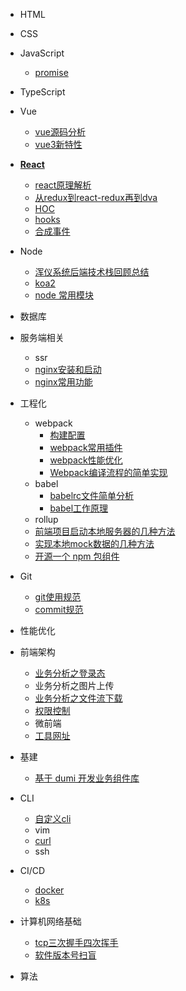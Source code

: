 
<!-- [HTML](/) -->
* HTML

* CSS

* JavaScript
  * [promise](/js/promise.md)

* TypeScript

* Vue
  * [vue源码分析](/vue/vueAnalysis.md)
  * [vue3新特性](/vue/vue3.md)

* [**React**](/react/index.md)
  * [react原理解析](/react/reactAnalysis.md)
  * [从redux到react-redux再到dva](/react/reduxFlows.md)
  * [HOC](/react/hoc.md)
  * [hooks](/react/hook.md)
  * [合成事件](/react/composeEvent.md)

* Node
  * [浑仪系统后端技术栈回顾总结](/node/hyxt.md)
  * [koa2](/node/koa2.md)
  * [node 常用模块](/node/modules.md)

* 数据库

* 服务端相关
  * ssr
  * [nginx安装和启动](/service/nginx01.md)
  * [nginx常用功能](/service/nginx02.md)

* 工程化
  * webpack
    * [构建配置](/工程化/config.md)
    * [webpack常用插件](/工程化/webpackCommonUsePlugin.md)
    * [webpack性能优化](/工程化/performanceOptimize.md)
    * [Webpack编译流程的简单实现](/工程化/webpackCompilerRealize.md)
  * babel
    * [babelrc文件简单分析](/工程化/babelrc.md)
    * [babel工作原理](/工程化/babelPrinciple.md)
  * rollup
  * [前端项目启动本地服务器的几种方法](/工程化/devServer.md)
  * [实现本地mock数据的几种方法](/工程化/mock.md)
  * [开源一个 npm 包组件](/工程化/npmComp.md)

* Git
  * [git使用规范](/git/useStandard.md)
  * [commit规范](/git/commitStandard.md)

* 性能优化

* 前端架构
  * [业务分析之登录态](/前端架构/loginStatus.md)
  * 业务分析之图片上传
  * [业务分析之文件流下载](/前端架构/businessFileDown.md)
  * [权限控制]()
  * 微前端
  * [工具网址](/前端架构/utilSites.md)

* 基建
  * [基于 dumi 开发业务组件库](/基建/业务组件库.md)

* CLI
  * [自定义cli](/cli/custom.md)
  * vim
  * [curl](/cli/curl.md)
  * ssh

* CI/CD
  * [docker](/cicd/docker.md)
  * [k8s](/cicd/k8s.md)

* 计算机网络基础
  * [tcp三次握手四次挥手]()
  * [软件版本号扫盲](/networkBase/version.md)

* 算法

<!-- * 最佳实践 -->
